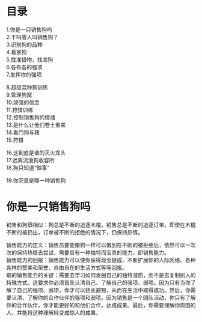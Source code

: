 # 目录
1.你是一只销售狗吗    
2.干吗管人叫销售狗？   
3.识别狗的品种   
4.看家狗    
5.找准猎物，找准狗    
6.各有各的强项    
7.发挥你的强项    

8.超级混种狗训练    
9.管理狗窝    
10.顽强的信念     
11.狩猎训练    
12.控制销售狗的情绪     
13.是什么让他们卷土重来     
14.看门狗与猪    
15.狩猎    
 
16.这到底是谁的灭火龙头        
17.远离流浪狗收容所    
18.狗只知道“做事”     

19.你究竟是哪一种销售狗    

# 你是一只销售狗吗  
销售和狗很相似：狗总是不断的追逐木棍，销售总是不断的追逐订单。即使在木棍不断的被扔出，订单被不断的拒绝的情况下，仍保持热情。

销售能力的定义：销售员要能像狗一样可以做到在不断的被拒绝后，依然可以一次次的保持热情去尝试，需要具有一种独特而宝贵的能力，即销售能力。      
销售能力的回报：销售能力可以使你获得现金提成、不断扩展你的人际网络、各种各样的赞美和荣誉、自由自在的生活方式等等回报。       
取的销售能力的关键：需要去学习如何发掘自己的独特潜质，而不是去复制别人的特殊方式。这要求你必须首先认清自己、了解自己的强项、弱项。因为只有当你了解了自己的强项、弱项，你才可以扬长避短，从而在生活中取得成功。然后，你需要认清、了解你的合作伙伴的强项和弱项。因为销售是一个团队活动，你只有了解你的合作伙伴，你才能更好的和他们合作，达成成果。最后，你需要理解你周围的人，并能将这种理解转变成惊人的成果。

